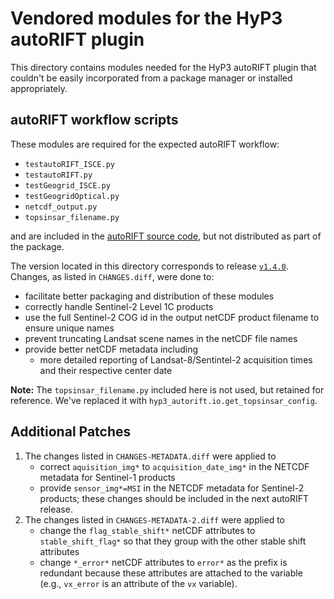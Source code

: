 # Vendored modules for the HyP3 autoRIFT plugin

This directory contains modules needed for the HyP3 autoRIFT plugin that couldn't
be easily incorporated from a package manager or installed appropriately.

## autoRIFT workflow scripts

These modules are required for the expected autoRIFT workflow:
* `testautoRIFT_ISCE.py`
* `testautoRIFT.py`
* `testGeogrid_ISCE.py` 
* `testGeogridOptical.py`
* `netcdf_output.py`
* `topsinsar_filename.py`

and are included in the [autoRIFT source code](https://github.com/nasa-jpl/autoRIFT),
but not distributed as part of the package. 

The version located in this directory corresponds to release [`v1.4.0`](https://github.com/nasa-jpl/autoRIFT/releases/tag/v1.4.0).
Changes, as listed in `CHANGES.diff`, were done to: 
* facilitate better packaging and distribution of these modules
* correctly handle Sentinel-2 Level 1C products
* use the full Sentinel-2 COG id in the output netCDF product filename to ensure unique names
* prevent truncating Landsat scene names in the netCDF file names
* provide better netCDF metadata including
  * more detailed reporting of Landsat-8/Sentintel-2 acquisition times and their respective center date

**Note:** The `topsinsar_filename.py` included here is not used, but retained for reference.
We've replaced it  with `hyp3_autorift.io.get_topsinsar_config`. 

## Additional Patches

1. The changes listed in `CHANGES-METADATA.diff` were applied to
   * correct `aquisition_img*` to `acquisition_date_img*` in the NETCDF metadata
     for Sentinel-1 products
   * provide `sensor_img*=MSI` in the NETCDF metadata for Sentinel-2 products;
     these changes should be included in the next autoRIFT release.
2. The changes listed in `CHANGES-METADATA-2.diff` were applied to
   * change the `flag_stable_shift*` netCDF attributes to `stable_shift_flag*` so
     that they group with the other stable shift attributes
   * change `*_error*` netCDF attributes to `error*` as the prefix is redundant
     because these attributes are attached to the variable (e.g., `vx_error` is
     an attribute of the `vx` variable).
